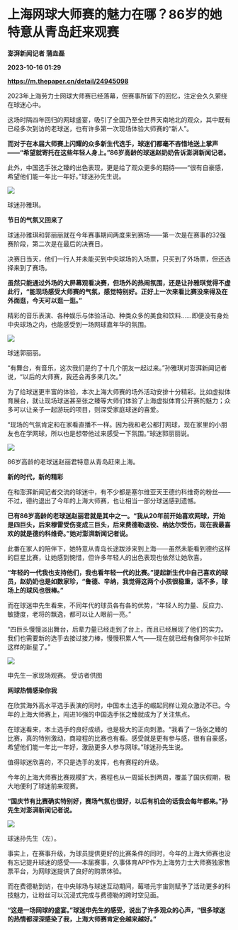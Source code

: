 # 上海网球大师赛的魅力在哪？86岁的她特意从青岛赶来观赛
**澎湃新闻记者 蒲垚磊**

**2023-10-16 01:29**

**https://m.thepaper.cn/detail/24945098**

2023年上海劳力士网球大师赛已经落幕，但赛事所留下的回忆，注定会久久萦绕在球迷心中。

这场时隔四年回归的网球盛宴，吸引了全国乃至全世界天南地北的观众，其中既有已经多次到访的老球迷，也有许多第一次现场体验大师赛的“新人”。

**而对于在本届大师赛上闪耀的众多新生代选手，球迷们都毫不吝惜地送上掌声——“希望就寄托在这些年轻人身上。”86岁高龄的球迷赵奶奶告诉澎湃新闻记者。**

此外，中国选手张之臻的出色表现，更是给了观众更多的期待——“很有自豪感，希望他们能一年比一年好。”球迷孙先生说。

![](https://imagecloud.thepaper.cn/thepaper/image/274/283/796.jpg)

球迷孙雅琪。

**节日的气氛又回来了**

球迷孙雅琪和郭丽丽就在今年赛事期间两度来到赛场——第一次是在赛事的32强赛阶段，第二次是在最后的决赛日。

决赛日当天，他们一行人并未能买到中央球场的入场票，只买到了外场票，但还选择来到了赛场。

**虽然只能通过外场的大屏幕观看决赛，但场外的热闹氛围，还是让孙雅琪觉得不虚此行，“能现场感受大师赛的气氛，感觉特别好。正好上一次来看比赛没来得及在外面逛，今天可以逛一逛。”**

精彩的音乐表演、各种娱乐与体验活动、种类众多的美食和饮料……即便没有身处中央球场之内，也能感受到一场网球嘉年华的氛围。

![](https://imagecloud.thepaper.cn/thepaper/image/274/283/797.jpg)

球迷郭丽丽。

“有舞台，有音乐，这次我们是约了十几个朋友一起过来。”孙雅琪对澎湃新闻记者说，“以后的大师赛，我还会再多来几次。”

为了给球迷更丰富的体验，本次上海大师赛的场外活动安排十分精彩。比如虚拟体育展台，就让现场球迷甚至张之臻等大师们体验了上海虚拟体育公开赛的魅力；众多可以让亲子一起游玩的项目，则深受家庭球迷的喜爱。

“现场的气氛肯定和在家看直播不一样。因为我和老公都打网球，现在家里的小朋友也在学网球，所以也是想带他过来感受一下氛围。”球迷郭丽丽说。

![](https://imagecloud.thepaper.cn/thepaper/image/274/283/795.jpg)

86岁高龄的老球迷赵丽君特意从青岛赶来上海。

**新的时代，新的精彩**

在和澎湃新闻记者交流的球迷中，有不少都是塞尔维亚天王德约科维奇的粉丝——不过，德约退出了今年的上海大师赛，也让相当一部分球迷感到遗憾。

**已有86岁高龄的老球迷赵丽君就是其中之一。“我从20年前开始喜欢网球，开始是四巨头，后来穆雷受伤变成三巨头，后来费德勒退役、纳达尔受伤，现在我最喜欢的就是德约科维奇。”她对澎湃新闻记者说。**

此番在家人的陪伴下，她特意从青岛长途跋涉来到上海——虽然未能看到德约这样的巨星比赛，让她感到惋惜，但许多年轻人的出色表现也依然让她欣喜。

**“年轻的一代我也支持他们，我也看年轻一代的比赛。”提起新生代中自己喜欢的球员，赵奶奶也是如数家珍，“鲁德、辛纳，我觉得这两个小孩很稳重，话不多，球场上的球风也很棒。”**

而在球迷申先生看来，不同年代的球员各有各的优势，“年轻人的力量、反应力、敏捷度，老将的飘逸，都可以让人眼前一亮。”

“四巨头慢慢淡出舞台，后辈力量已经走到了台上，而且已经展现了他们的实力。我们也需要新的选手去接过接力棒，慢慢积累人气——现在就已经有像阿尔卡拉斯这样的新星了。”

![](https://imagecloud.thepaper.cn/thepaper/image/274/283/626.jpg)

申先生一家现场观赛。 受访者供图

**网球热情感染你我**

在欣赏海外高水平选手表演的同时，中国本土选手的崛起同样让观众激动不已。今年的上海大师赛上，闯进16强的中国选手张之臻就成为了关注焦点。

在球迷看来，本土选手的良好成绩，也是极大的正向刺激。“我看了一场张之臻的比赛，真的特别激动，商竣程的比赛也有看。感受就是更有参与感，很有自豪感，希望他们能一年比一年好，激励更多人参与网球。”球迷孙先生说。

值得球迷欣喜的，不只是选手的发挥，也有赛程的升级。

今年的上海大师赛比赛规模扩大，赛程也从一周延长到两周，覆盖了国庆假期，极大地便利了球迷前来观赛。

**“国庆节有比赛确实特别好，赛场气氛也很好，以后有机会的话我会每年都来。”孙先生对澎湃新闻记者说。**

![](https://imagecloud.thepaper.cn/thepaper/image/274/283/798.jpg)

球迷孙先生（左）。

事实上，在赛事升级，为球员提供更好的比赛条件的同时，今年的上海大师赛也没有忘记提升球迷的感受——本届赛事，久事体育APP作为上海劳力士大师赛独家售票平台，为网球迷提供了良好的购票体验。

而在费德勒到访，在中央球场与球迷互动期间，莓塔元宇宙则赋予了活动更多的科技魅力，让粉丝可以沉浸式完成与费德勒的跨时空见面。

**“这是一场网球的盛宴。”球迷申先生的感受，说出了许多观众的心声，“很多球迷的热情都深深感染了我，上海大师赛肯定会越来越好。”**
